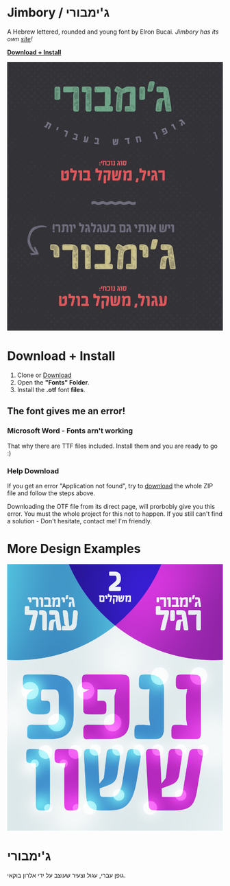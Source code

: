 # Jimbory / ג'ימבורי
A Hebrew lettered, rounded and young font by Elron Bucai.
*Jimbory has its own [site](http://hafonton.co.il/product/%D7%92%D7%99%D7%9E%D7%91%D7%95%D7%A8%D7%99)!*

**[Download + Install](#user-content-download--install)**



![alt text](/Examples/ebjimbory.png)

# Download + Install
1. Clone or [Download](https://github.com/elron/Jimbory/archive/master.zip)
2. Open the **"Fonts" Folder**.
3. Install the **.otf** font **files**.

## The font gives me an error!

### Microsoft Word - Fonts arn't working

That why there are TTF files included. Install them and you are ready to go :)


### Help Download

If you get an error "Application not found", try to [download](https://github.com/elron/Jimbory/archive/master.zip) the whole ZIP file and follow the steps above.

Downloading the OTF file from its direct page, will prorbobly give you this error. You must the whole project for this not to happen.
If you still can't find a solution - Don't hesitate, contact me! I'm friendly.


# More Design Examples


![alt text](/Examples/differences.jpg)



# ג'ימבורי
גופן עברי, עגול וצעיר שעוצב על ידי אלרון בוקאי.